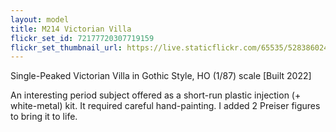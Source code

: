 ```yaml
---
layout: model
title: M214 Victorian Villa
flickr_set_id: 72177720307719159
flickr_set_thumbnail_url: https://live.staticflickr.com/65535/52838602475_a59c1b0b52_m.jpg
---
```


Single-Peaked Victorian Villa in Gothic Style, HO (1/87) scale [Built 2022]

An interesting period subject offered as a short-run plastic injection (&#43; white-metal) kit. It required careful hand-painting. I added 2 Preiser figures to bring it to life.


